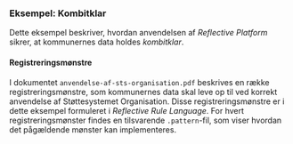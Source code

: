 ### Eksempel: Kombitklar ###

Dette eksempel beskriver, hvordan anvendelsen af _Reflective Platform_ sikrer, at
kommunernes data holdes _kombitklar_.

#### Registreringsmønstre ####

I dokumentet `anvendelse-af-sts-organisation.pdf` beskrives en række
registreringsmønstre, som kommunernes data skal leve op til ved korrekt
anvendelse af Støttesystemet Organisation. Disse registreringsmønstre er i dette
eksempel formuleret i _Reflective Rule Language_. For hvert registreringsmønster
findes en tilsvarende `.pattern`-fil, som viser hvordan det pågældende mønster
kan implementeres.
